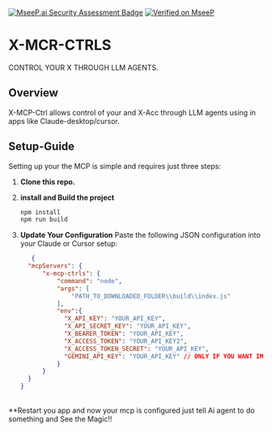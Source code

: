 [![MseeP.ai Security Assessment Badge](https://mseep.net/mseep-audited.png)](https://mseep.ai/app/krish858-x-mcp-ctrls) [![Verified on MseeP](https://mseep.ai/badge.svg)](https://mseep.ai/app/7ee7050e-ea94-4239-be01-49444b838e45)

# X-MCR-CTRLS

CONTROL YOUR X THROUGH LLM AGENTS.

## Overview

X-MCP-Ctrl allows control of your and X-Acc through LLM agents using in apps like Claude-desktop/cursor.

## Setup-Guide

Setting up your the MCP is simple and requires just three steps:

1. **Clone this repo.**

2. **install and Build the project**
   ```bash
   npm install
   npm run build
   ```
3. **Update Your Configuration**
   Paste the following JSON configuration into your Claude or Cursor setup:
   ```JSON
      {
     "mcpServers": {
         "x-mcp-ctrls": {
             "command": "node",
             "args": [
                 "PATH_TO_DOWNLOADED_FOLDER\\build\\index.js"
             ],
             "env":{
               "X_API_KEY": "YOUR_API_KEY",
               "X_API_SECRET_KEY": "YOUR_API_KEY",
               "X_BEARER_TOKEN": "YOUR_API_KEY",
               "X_ACCESS_TOKEN": "YOUR_API_KEY2",
               "X_ACCESS_TOKEN_SECRET": "YOUR_API_KEY",
               "GEMINI_API_KEY": "YOUR_API_KEY" // ONLY IF YOU WANT IMG GENERATION
             }
         }
     }
   }
   ```

<br>
**Restart you app and now your mcp is configured just tell Ai agent to do something and See the Magic!!
